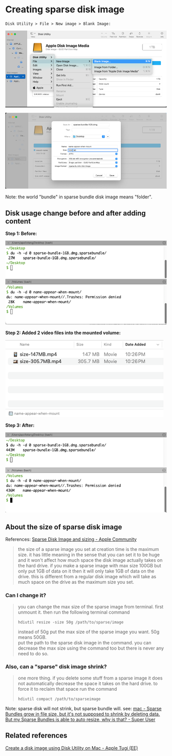 # Creating sparse disk image 



```
Disk Utility > File > New image > Blank Image:
```

![creating-disk-image-container](./assets/creating-disk-image-container.png)



![creating-a-1GB-sparse-bundle](./assets/creating-a-1GB-sparse-bundle.png)

Note: the world "bundle" in sparse bundle disk image means "folder". 



## Disk usage change before and after adding content

**Step 1:  Before:**

![before-adding-content](./assets/before-adding-content.png)

**Step 2:  Added 2 video files into the mounted volume:**

![add-some-file](./assets/add-some-file.png)

**Step 3: After:**

![after-adding-content](./assets/after-adding-content.png)



## About the size of sparse disk image

References: [Sparse Disk Image and sizing - Apple Community](https://discussions.apple.com/thread/2197329?sortBy=rank) 


> the size of a sparse image you set at creation time is the maximum size. it has little meaning in the sense that you can set it to be huge and it won't affect how much space the disk image actually takes on the hard drive. if you make a sparse image with max size 100GB but only put 1GB of data on it then it will only take 1GB of data on the drive. this is different from a regular disk image which will take as much space on the drive as the maximum size you set.



### Can I change it?

> you can change the max size of the sparse image from terminal. first unmount it. then run the following terminal command    
>
> ```
> hdiutil resize -size 50g /path/to/sparse/image
> ```
>
> instead of 50g put the max size of the sparse image you want. 50g means 50GB.  
> put the path to the sparse disk image in the command. you can decrease the max size using the command too but there is never any need to do so.



### Also, can a "sparse" disk image shrink?


> one more thing. if you delete some stuff from a sparse image it does not automatically decrease the space it takes on the hard drive. to force it to reclaim that space run the command 
>
> ```
> hdiutil compact /path/to/sparseimage
> ```



Note:  sparse disk will not strink, but sparse bundle will. see:  [mac - Sparse Bundles grow in file size, but it's not supposed to shrink by deleting data. But my Sparse Bundles is able to auto resize, why is that? - Super User](https://superuser.com/questions/1816563/sparse-bundles-grow-in-file-size-but-its-not-supposed-to-shrink-by-deleting-da/1875369#1875369) 



## Related references

[Create a disk image using Disk Utility on Mac - Apple Tugi (EE)](https://support.apple.com/et-ee/guide/disk-utility/dskutl11888/mac#:~:text=Sparse%20bundle%20disk%20image%3A%20Same,shrinks%20and%20grows%20as%20needed.) 
